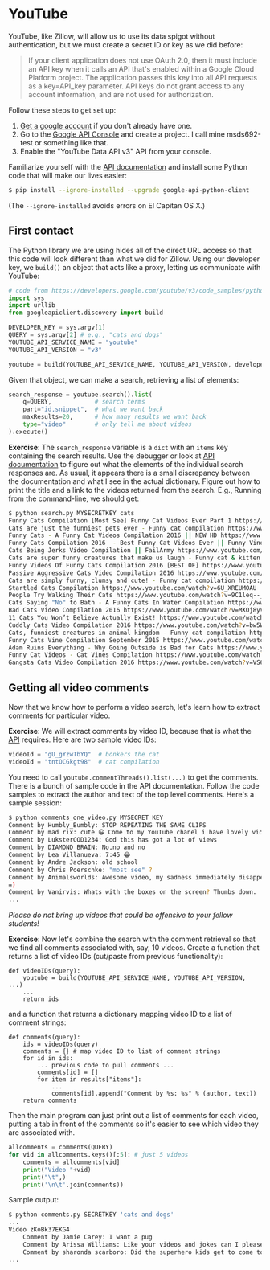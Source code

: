 # YouTube

YouTube, like Zillow, will allow us to use its data spigot without authentication, but we must create a secret ID or key as we did before:

> If your client application does not use OAuth 2.0, then it must include an API key when it calls an API that's enabled within a Google Cloud Platform project. The application passes this key into all API requests as a key=API_key parameter. API keys do not grant access to any account information, and are not used for authorization.

Follow these steps to get set up:
 
1. [Get a google account](https://www.google.com/accounts) if you don't already have one.
2. Go to the [Google API Console](https://console.developers.google.com/) and create a project. I call mine msds692-test or something like that.
3. Enable the "YouTube Data API v3" API from your console.

Familiarize yourself with the [API documentation](https://developers.google.com/youtube/v3/) and install some Python code that will make our lives easier:

```bash
$ pip install --ignore-installed --upgrade google-api-python-client
```

(The `--ignore-installed` avoids errors on El Capitan OS X.)

## First contact

The Python library we are using hides all of the direct URL access so that this code will look different than what we did for Zillow. Using our developer key, we `build()` an object that acts like a proxy, letting us communicate with YouTube:

```python
# code from https://developers.google.com/youtube/v3/code_samples/python#search_by_keyword
import sys
import urllib
from googleapiclient.discovery import build

DEVELOPER_KEY = sys.argv[1]
QUERY = sys.argv[2] # e.g., "cats and dogs"
YOUTUBE_API_SERVICE_NAME = "youtube"
YOUTUBE_API_VERSION = "v3"

youtube = build(YOUTUBE_API_SERVICE_NAME, YOUTUBE_API_VERSION, developerKey=DEVELOPER_KEY)
```

Given that object, we can make a search, retrieving a list of elements:

```python
search_response = youtube.search().list(
    q=QUERY,            # search terms
    part="id,snippet",  # what we want back
    maxResults=20,      # how many results we want back
    type="video"        # only tell me about videos
).execute()
```

**Exercise**: The `search_response` variable is a `dict` with an `items` key containing the search results. Use the debugger or look at [API documentation](https://developers.google.com/youtube/v3/docs/search/list) to figure out what the elements of the individual search responses are. As usual, it appears there is a small discrepancy between the documentation and what I see in the actual dictionary. Figure out how to print the title and a link to the videos returned from the search. E.g., Running from the command-line, we should get:

```bash
$ python search.py MYSECRETKEY cats
Funny Cats Compilation [Most See] Funny Cat Videos Ever Part 1 https://www.youtube.com/watch?v=tntOCGkgt98
Cats are just the funniest pets ever - Funny cat compilation https://www.youtube.com/watch?v=htOroIbxiFY
Funny Cats - A Funny Cat Videos Compilation 2016 || NEW HD https://www.youtube.com/watch?v=G8KpPw303PY
Funny Cats Compilation 2016  - Best Funny Cat Videos Ever || Funny Vines https://www.youtube.com/watch?v=njSyHmcEdkw
Cats Being Jerks Video Compilation || FailArmy https://www.youtube.com/watch?v=O1KW3ZkLtuo
Cats are super funny creatures that make us laugh - Funny cat & kitten compilation https://www.youtube.com/watch?v=Zwq98O42ta0
Funny Videos Of Funny Cats Compilation 2016 [BEST OF] https://www.youtube.com/watch?v=9nZMHBDw8os
Passive Aggressive Cats Video Compilation 2016 https://www.youtube.com/watch?v=lx3egn8v4Mg
Cats are simply funny, clumsy and cute! - Funny cat compilation https://www.youtube.com/watch?v=PK2939Jji3M
Startled Cats Compilation https://www.youtube.com/watch?v=6U_XREUMOAU
People Try Walking Their Cats https://www.youtube.com/watch?v=9C1leq--_wM
Cats Saying "No" to Bath - A Funny Cats In Water Compilation https://www.youtube.com/watch?v=Wmz0wGx5sq8
Bad Cats Video Compilation 2016 https://www.youtube.com/watch?v=MXOj8yVu1fA
11 Cats You Won’t Believe Actually Exist! https://www.youtube.com/watch?v=QtMmgzGYih0
Cuddly Cats Video Compilation 2016 https://www.youtube.com/watch?v=bw5WtZmU-i0
Cats, funniest creatures in animal kingdom - Funny cat compilation https://www.youtube.com/watch?v=qIDEC2h4dZo
Funny Cats Vine Compilation September 2015 https://www.youtube.com/watch?v=HxM46vRJMZs
Adam Ruins Everything - Why Going Outside is Bad for Cats https://www.youtube.com/watch?v=GpAFpwDVBJQ
Funny Cat Videos - Cat Vines Compilation https://www.youtube.com/watch?v=VJHnPUFffCU
Gangsta Cats Video Compilation 2016 https://www.youtube.com/watch?v=VS6UOyTb5eU
```

## Getting all video comments

Now that we know how to perform a video search, let's learn how to extract comments for particular video. 

**Exercise**: We will extract comments by video ID, because that is what the [API](https://developers.google.com/youtube/v3/docs/commentThreads/list) requires. Here are two sample video IDs:

```python
videoId = "gU_gYzwTbYQ"  # bonkers the cat
videoId = "tntOCGkgt98"  # cat compilation
```

You need to call `youtube.commentThreads().list(...)` to get the comments. There is a bunch of sample code in the API documentation. Follow the code samples to extract the author and text of the top level comments. Here's a sample session:

```bash
$ python comments_one_video.py MYSECRET KEY
Comment by Humbly_Bumbly: STOP REPEATING THE SAME CLIPS﻿
Comment by mad rix: cute 😀 Come to my YouTube chanel i have lovely videos of my cats! !!!﻿
Comment by LuksterCOD1234: God this has got a lot of views﻿
Comment by DIAMOND BRAIN: No,no and no﻿
Comment by Lea Villanueva: 7:45 😂﻿
Comment by Andre Jackson: old school﻿
Comment by Chris Poerschke: "most see" ?﻿
Comment by Animalsworlds: Awesome video, my sadness immediately disappear after watching this video 
=)﻿
Comment by Vanirvis: Whats with the boxes on the screen? Thumbs down.﻿
...
```

*Please do not bring up videos that could be offensive to your fellow students!*

**Exercise**: Now let's combine the search with the comment retrieval so that we find all comments associated with, say, 10 videos. Create a function that returns a list of video IDs (cut/paste from previous functionality):

```pyhon
def videoIDs(query):
    youtube = build(YOUTUBE_API_SERVICE_NAME, YOUTUBE_API_VERSION, ...)
    ...
    return ids
```

and a function that returns a dictionary mapping video ID to a list of comment strings:

```
def comments(query):
    ids = videoIDs(query)
    comments = {} # map video ID to list of comment strings
    for id in ids:
        ... previous code to pull comments ...
        comments[id] = []
        for item in results["items"]:
            ...
            comments[id].append("Comment by %s: %s" % (author, text))
    return comments
```

Then the main program can just print out a list of comments for each video, putting a tab in front of the comments so it's easier to see which video they are associated with.

```python
allcomments = comments(QUERY)
for vid in allcomments.keys()[:5]: # just 5 videos
    comments = allcomments[vid]
    print("Video "+vid)
    print("\t",)
    print('\n\t'.join(comments))
```

Sample output:

```bash
$ python comments.py SECRETKEY 'cats and dogs'
...
Video zKoBk37EKG4
	Comment by Jamie Carey: I want a pug
	Comment by Arissa Williams: Like your videos and jokes can I please have a shout-out I subscribed and like 
	Comment by sharonda scarboro: Did the superhero kids get to come to your house DP subscribe did they leave a comment if you did they ask
...
```
	
